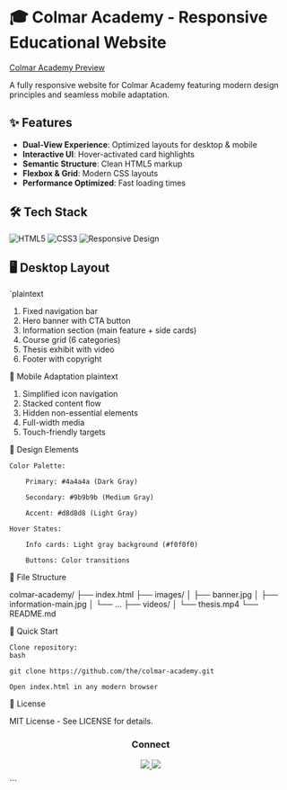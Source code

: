 # 🎓 Colmar Academy - Responsive Educational Website

[Colmar Academy Preview](https://theh1t3sh.github.io/vinsys-codecademy-missions/Web-Missions/colmar-academy/index.html)

A fully responsive website for Colmar Academy featuring modern design principles and seamless mobile adaptation.

## ✨ Features

- **Dual-View Experience**: Optimized layouts for desktop & mobile
- **Interactive UI**: Hover-activated card highlights
- **Semantic Structure**: Clean HTML5 markup
- **Flexbox & Grid**: Modern CSS layouts
- **Performance Optimized**: Fast loading times

## 🛠️ Tech Stack

![HTML5](https://img.shields.io/badge/HTML5-E34F26?style=for-the-badge&logo=html5&logoColor=white)
![CSS3](https://img.shields.io/badge/CSS3-1572B6?style=for-the-badge&logo=css3&logoColor=white)
![Responsive Design](https://img.shields.io/badge/Responsive-Design-4285F4?style=for-the-badge)

## 🖥️ Desktop Layout

`plaintext
1. Fixed navigation bar
2. Hero banner with CTA button
3. Information section (main feature + side cards)
4. Course grid (6 categories)
5. Thesis exhibit with video
6. Footer with copyright

📱 Mobile Adaptation
plaintext

1. Simplified icon navigation
2. Stacked content flow
3. Hidden non-essential elements
4. Full-width media
5. Touch-friendly targets

🎨 Design Elements

    Color Palette:

        Primary: #4a4a4a (Dark Gray)

        Secondary: #9b9b9b (Medium Gray)

        Accent: #d8d8d8 (Light Gray)

    Hover States:

        Info cards: Light gray background (#f0f0f0)

        Buttons: Color transitions

📂 File Structure

colmar-academy/
├── index.html
├── images/
│   ├── banner.jpg
│   ├── information-main.jpg
│   └── ...
├── videos/
│   └── thesis.mp4
└── README.md

🚀 Quick Start

    Clone repository:
    bash

    git clone https://github.com/the/colmar-academy.git

    Open index.html in any modern browser

📜 License

MIT License - See LICENSE for details.
<div align="center"> <h3>Connect</h3> <p> <a href="https://github.com/theh1t3sh"> <img src="https://img.shields.io/badge/GitHub-Profile-blue?style=flat-square&logo=github"> </a> <a href="mailto:youremail@example.com"> <img src="https://img.shields.io/badge/Email-Contact-red?style=flat-square&logo=gmail"> </a> </p> </div> ```


